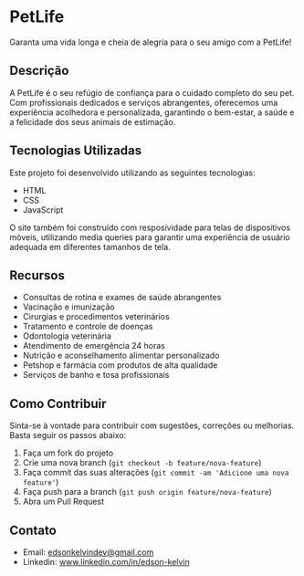 # PetLife

Garanta uma vida longa e cheia de alegria para o seu amigo com a PetLife!

## Descrição

A PetLife é o seu refúgio de confiança para o cuidado completo do seu pet. Com profissionais dedicados e serviços abrangentes, oferecemos uma experiência acolhedora e personalizada, garantindo o bem-estar, a saúde e a felicidade dos seus animais de estimação.

## Tecnologias Utilizadas

Este projeto foi desenvolvido utilizando as seguintes tecnologias:

- HTML
- CSS
- JavaScript

O site também foi construído com resposividade para telas de dispositivos móveis, utilizando media queries para garantir uma experiência de usuário adequada em diferentes tamanhos de tela.

## Recursos

- Consultas de rotina e exames de saúde abrangentes
- Vacinação e imunização
- Cirurgias e procedimentos veterinários
- Tratamento e controle de doenças
- Odontologia veterinária
- Atendimento de emergência 24 horas
- Nutrição e aconselhamento alimentar personalizado
- Petshop e farmácia com produtos de alta qualidade
- Serviços de banho e tosa profissionais

## Como Contribuir

Sinta-se à vontade para contribuir com sugestões, correções ou melhorias. Basta seguir os passos abaixo:

1. Faça um fork do projeto
2. Crie uma nova branch (`git checkout -b feature/nova-feature`)
3. Faça commit das suas alterações (`git commit -am 'Adicione uma nova feature'`)
4. Faça push para a branch (`git push origin feature/nova-feature`)
5. Abra um Pull Request

## Contato
- Email: edsonkelvindev@gmail.com
- Linkedin: www.linkedin.com/in/edson-kelvin
